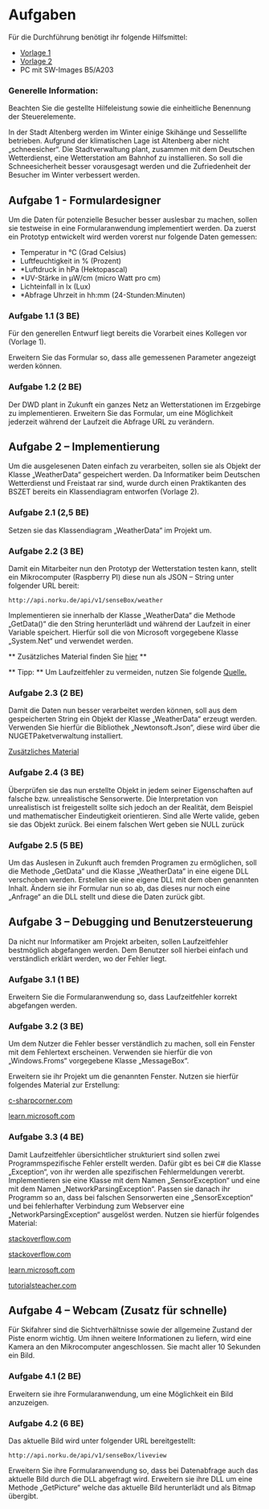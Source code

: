 # Aufgaben  

Für die Durchführung benötigt ihr folgende Hilfsmittel:

- [Vorlage 1](https://github.com/Gegreenpeaced/schulprojekt_SENSE-BOX/releases/download/r1.0.0/vorlage1.zip)
- [Vorlage 2](https://github.com/Gegreenpeaced/schulprojekt_SENSE-BOX/releases/download/r1.0.0/vorlage1.zip)
- PC mit SW-Images B5/A203 

### Generelle Information:
Beachten Sie die gestellte Hilfeleistung sowie die einheitliche Benennung der Steuerelemente.

In der Stadt Altenberg werden im Winter einige Skihänge und Sessellifte betrieben. Aufgrund der klimatischen Lage ist Altenberg aber nicht „schneesicher“. Die Stadtverwaltung plant, zusammen mit dem Deutschen Wetterdienst, eine Wetterstation am Bahnhof zu installieren. So soll die Schneesicherheit besser vorausgesagt werden und die Zufriedenheit der Besucher im Winter verbessert werden.

## Aufgabe 1 - Formulardesigner

Um die Daten für potenzielle Besucher besser auslesbar zu machen, sollen sie testweise in eine
Formularanwendung implementiert werden. Da zuerst ein Prototyp entwickelt wird werden vorerst
nur folgende Daten gemessen: 

* Temperatur in °C (Grad Celsius)
* Luftfeuchtigkeit in % (Prozent)
* *Luftdruck in hPa (Hektopascal)
* *UV-Stärke in µW/cm (micro Watt pro cm)
* Lichteinfall in lx (Lux)
* *Abfrage Uhrzeit in hh:mm (24-Stunden:Minuten)

### Aufgabe 1.1 (3 BE)

Für den generellen Entwurf liegt bereits die Vorarbeit eines Kollegen vor (Vorlage 1).

Erweitern Sie das Formular so, dass alle gemessenen Parameter angezeigt werden können. 


### Aufgabe 1.2 (2 BE)

Der DWD plant in Zukunft ein ganzes Netz an Wetterstationen im Erzgebirge zu implementieren.
Erweitern Sie das Formular, um eine Möglichkeit jederzeit während der Laufzeit die Abfrage URL zu verändern. 


## Aufgabe 2 – Implementierung

Um die ausgelesenen Daten einfach zu verarbeiten, sollen sie als Objekt der Klasse „WeatherData“ gespeichert werden.
Da Informatiker beim Deutschen Wetterdienst und Freistaat rar sind, wurde durch einen Praktikanten des BSZET bereits ein Klassendiagram entworfen (Vorlage 2).

### Aufgabe 2.1 (2,5 BE)

Setzen sie das Klassendiagram „WeatherData“ im Projekt um. 

###  Aufgabe 2.2 (3 BE) 

Damit ein Mitarbeiter nun den Prototyp der Wetterstation testen kann, stellt ein Mikrocomputer
(Raspberry PI) diese nun als JSON – String unter folgender URL bereit:

    http://api.norku.de/api/v1/senseBox/weather

Implementieren sie innerhalb der Klasse „WeatherData“ die Methode „GetData()“ die den String
herunterlädt und während der Laufzeit in einer Variable speichert. Hierfür soll die von Microsoft
vorgegebene Klasse „System.Net“ und verwendet werden. 

** Zusätzliches Material finden Sie [hier](https://learn.microsoft.com/en-us/dotnet/api/system.net.webclient.downloadstring?view=net-8.0
) **

** Tipp: ** Um Laufzeitfehler zu vermeiden, nutzen Sie folgende [Quelle.](https://learn.microsoft.com/en-us/dotnet/csharp/language-reference/statements/using
) 

### Aufgabe 2.3 (2 BE)

Damit die Daten nun besser verarbeitet werden können, soll aus dem gespeicherten String ein Objekt
der Klasse „WeatherData“ erzeugt werden.
Verwenden Sie hierfür die Bibliothek „Newtonsoft.Json“, diese wird über die NUGETPaketverwaltung installiert. 

[Zusätzliches Material](https://www.newtonsoft.com/json/help/html/DeserializeObject.htm)

### Aufgabe 2.4 (3 BE)

Überprüfen sie das nun erstellte Objekt in jedem seiner Eigenschaften auf falsche bzw. unrealistische
Sensorwerte.
Die Interpretation von unrealistisch ist freigestellt sollte sich jedoch an der Realität, dem Beispiel und
mathematischer Eindeutigkeit orientieren.
Sind alle Werte valide, geben sie das Objekt zurück. Bei einem falschen Wert geben sie NULL zurück

### Aufgabe 2.5 (5 BE) 

Um das Auslesen in Zukunft auch fremden Programen zu ermöglichen, soll die Methode „GetData“
und die Klasse „WeatherData“ in eine eigene DLL verschoben werden.
Erstellen sie eine eigene DLL mit dem oben genannten Inhalt. Ändern sie ihr Formular nun so ab, das
dieses nur noch eine „Anfrage“ an die DLL stellt und diese die Daten zurück gibt. 

## Aufgabe 3 – Debugging und Benutzersteuerung 

Da nicht nur Informatiker am Projekt arbeiten, sollen Laufzeitfehler bestmöglich abgefangen werden.
Dem Benutzer soll hierbei einfach und verständlich erklärt werden, wo der Fehler liegt. 

### Aufgabe 3.1 (1 BE)

Erweitern Sie die Formularanwendung so, dass Laufzeitfehler korrekt abgefangen werden. 

### Aufgabe 3.2 (3 BE)

Um dem Nutzer die Fehler besser verständlich zu machen, soll ein Fenster mit dem Fehlertext erscheinen. Verwenden sie hierfür die von „Windows.Froms“ vorgegebene Klasse „MessageBox“.

Erweitern sie ihr Projekt um die genannten Fenster. Nutzen sie hierfür folgendes Material zur Erstellung: 

[c-sharpcorner.com](https://www.c-sharpcorner.com/uploadfile/mahesh/understanding-message-box-in-windows-formsusing-C-Sharp/)

[learn.microsoft.com](https://learn.microsoft.com/enus/dotnet/api/system.windows.forms.messagebox?view=windowsdesktop-8.0)

### Aufgabe 3.3 (4 BE)

Damit Laufzeitfehler übersichtlicher strukturiert sind sollen zwei Programmspezifische Fehler erstellt
werden. Dafür gibt es bei C# die Klasse „Exception“, von ihr werden alle spezifischen
Fehlermeldungen vererbt.
Implementieren sie eine Klasse mit dem Namen „SensorException“ und eine mit dem Namen
„NetworkParsingException“.
Passen sie danach ihr Programm so an, dass bei falschen Sensorwerten eine „SensorException“ und
bei fehlerhafter Verbindung zum Webserver eine „NetworkParsingException“ ausgelöst werden.
Nutzen sie hierfür folgendes Material:

[stackoverflow.com](https://stackoverflow.com/questions/2200241/in-c-sharp-how-do-i-define-my-own-exceptions)

[stackoverflow.com](https://stackoverflow.com/questions/5318723/how-to-create-a-custom-c-sharp-exception)

[learn.microsoft.com](https://learn.microsoft.com/en-us/dotnet/standard/exceptions/how-to-create-user-definedexceptions)

[tutorialsteacher.com](https://www.tutorialsteacher.com/csharp/custom-exception-csharp)

## Aufgabe 4 – Webcam (Zusatz für schnelle)

Für Skifahrer sind die Sichtverhältnisse sowie der allgemeine Zustand der Piste enorm wichtig. Um ihnen weitere Informationen zu liefern, wird eine Kamera an den Mikrocomputer angeschlossen. Sie macht aller 10 Sekunden ein Bild.

### Aufgabe 4.1 (2 BE)

Erweitern sie ihre Formularanwendung, um eine Möglichkeit ein Bild anzuzeigen. 

### Aufgabe 4.2 (6 BE)

Das aktuelle Bild wird unter folgender URL bereitgestellt:

    http://api.norku.de/api/v1/senseBox/liveview
    
Erweitern Sie ihre Formularanwendung so, dass bei Datenabfrage auch das aktuelle Bild durch die
DLL abgefragt wird.
Erweitern sie ihre DLL um eine Methode „GetPicture“ welche das aktuelle Bild herunterlädt und als
Bitmap übergibt. 

